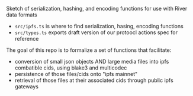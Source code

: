 Sketch of serialization, hashing, and encoding functions for use with River data formats

- `src/ipfs.ts` is where to find serialization, hasing, encoding functions
- `src/types.ts` exports draft version of our protoocl actions spec for reference

The goal of this repo is to formalize a set of functions that facilitate:
- conversion of small json objects AND large media files into ipfs combatible cids, using blake3 and multicodec
- persistence of those files/cids onto "ipfs mainnet"
- retrieval of those files at their associated cids through public ipfs gateways
